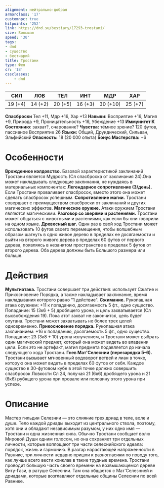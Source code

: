 ```yaml
---
alignment: нейтрально-добрая
armorclass: '17'
customnpc: true
hitpoints: '252'
link: https://dnd.su/bestiary/17293-trostani/
size: Большая
speed: '30'
tags:
- dnd
- существо
- бестиарий
title: Тростани
type: Фея
cr: '18'
cssclasses:
    - dnd
---
```



| СИЛ | ЛОВ | ТЕЛ | ИНТ | МДР | ХАР |
|---|---|---|---|---|---|
| 19 (+4) | 14 (+2) | 20 (+5) | 16 (+3) | 30 (+10) | 25 (+7) |
**Спасброски** Тел +11, Мдр +16, Хар +13
**Навыки:** Восприятие +16, Магия +9, Природа +9, Проницательность +16, Убеждение +13
**Иммунитет К Состоянию:** захват?, очарование?
**Чувства:** тёмное зрение? 120 футов, пассивное Восприятие 26
**Языки:** Общий, Друидический, Сильван, Эльфийский
**Опасность:** 18 (20 000 опыта)
**Бонус Мастерства:** +6


# Особенности
**Врожденное колдовство.** Базовой характеристикой заклинаний Тростани является Мудрость (Сл спасброска от заклинания 24).Она может накладывать следующие заклинания, не нуждаясь в материальных компонентах:
**Легендарное сопротивление (3/день).** Если Тростани проваливает спасбросок, вместо этого она может сделать спасбросок успешным.
**Сопротивление магии.** Тростани совершает с преимуществом спасброски от заклинаний и других магических эффектов.
**Магическое оружие.** Атаки оружием Тростани являются магическими.
**Разговор со зверями и растениями.** Тростани может общаться с животными и растениями, как если бы они говорили на одном языке.
**Древесный шаг.** Один раз в свой ход Тростани может использовать 10 футов своего перемещения, чтобы волшебным образом шагнуть в одно живое дерево в пределах ее досягаемости и выйти из второго живого дерева в пределах 60 футов от первого дерева, появляясь в незанятом пространстве в пределах 5 футов от второго дерева. Оба дерева должны быть Большого размера или больше.


# Действия
**Мультиатака.** Тростани совершает три действия: использует Сжатие и Прикосновение Порядка, а также накладывает заклинание, время накладывания которого равно "1 действие".
**Сжимание.** Рукопашная атака оружием: +11 к попаданию, досягаемость 5 фт., одно существо. Попадание: 15 (3к6 + 5) дробящего урона, и цель захватывается (Сл высвобождения 19). Пока этот захват не закончится, цель будет опутана. Тростани может захватывать не более трех целей одновременно.
**Прикосновение порядка.** Рукопашная атака заклинанием: +16 к попаданию, досягаемость 5 фт., одно существо. Попадание: 23 (3к8 + 10) урона излучением, и Тростани может выбрать один магический предмет, который она может видеть во владении цели. Если это не артефакт, магия предмета подавляется до начала следующего хода Тростани.
**Гнев Мат'Селеснии (перезарядка 5–6).** Тростани вызывает мгновенный водоворот ветвей и лиан в точке, которую она может видеть в пределах 60 футов от себя. Каждое существо в 30-футовом кубе в этой точке должно совершить спасбросок Ловкости Сл 24, получая 21 (6к6) дробящего урона и 21 (6к6) рубящего урона при провале или половину этого урона при успехе.


# Описание
Мастер гильдии Селезнии — это слияние трех дриад в теле, воле и душе. Тело каждой дриады выходит из центрального ствола, поэтому, хотя они и обладают независимым разумом, у них одно имя — Тростани и одна жизненная сила. Обычно Тростани сообщает волю Мировой Души одним голосом, но она сохраняет три отдельных личности, которые воплощают три части селеснийского идеала: порядок, жизнь и гармонию. В разгар нарастающей напряженности в Равнике, три личности недавно пришли к разногласиям по поводу того, как лучше всего вести конклав в такие трудные времена.  Тростани проводит большую часть своего времени на возвышающемся дереве Виту-Гази, в ратуше Селеснии. Там она общается с Мат'Селезнией и дриадами, которые возглавляют отдельные общины Селеснии по всей Равнике.